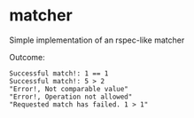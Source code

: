 # matcher
Simple implementation of an rspec-like matcher

Outcome:
```
Successful match!: 1 == 1
Successful match!: 5 > 2
"Error!, Not comparable value"
"Error!, Operation not allowed"
"Requested match has failed. 1 > 1"
```

